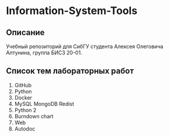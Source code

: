 # Information-System-Tools
## Описание
Учебный репозиторий для СибГУ студента Алексея Олеговича Алтунина, группа БИСЗ 20-01.
## Список тем лабораторных работ
1. GitHub
2. Python
3. Docker
4. MySQL MongoDB Redist
5. Python 2
6. Burndown chart
7. Web
8. Autodoc

